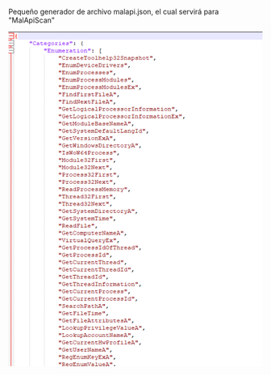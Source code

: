 
Pequeño generador de archivo malapi.json, el cual servirá para 
"MalApiScan" 

![[img.png]](./img/img.png?raw=true)
